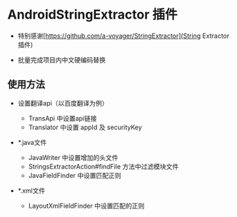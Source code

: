 # AndroidStringExtractor 插件

- 特别感谢[https://github.com/a-voyager/StringExtractor](String Extractor 插件)

-  批量完成项目内中文硬编码替换

## 使用方法

- 设置翻译api（以百度翻译为例）

    - TransApi 中设置api链接
    - Translator 中设置 appId 及 securityKey

- *.java文件

    - JavaWriter 中设置增加的头文件
    - StringsExtractorAction#findFile 方法中过滤模块文件
    - JavaFieldFinder 中设置匹配正则

- *.xml文件
    - LayoutXmlFieldFinder 中设置匹配的正则
